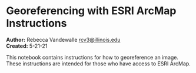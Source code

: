 # Georeferencing with ESRI ArcMap Instructions
**Author:** Rebecca Vandewalle rcv3@illinois.edu
<br>**Created:** 5-21-21

This notebook contains instructions for how to georeference an image. These instructions are intended for those who have access to ESRI ArcMap.
